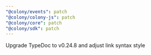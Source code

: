 ```yaml
---
"@colony/events": patch
"@colony/colony-js": patch
"@colony/core": patch
"@colony/sdk": patch
---
```


Upgrade TypeDoc to v0.24.8 and adjust link syntax style
